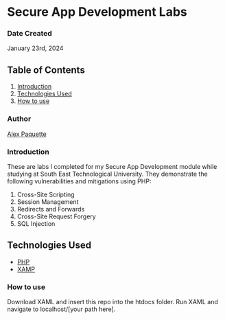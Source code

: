 # Secure App Development Labs

### Date Created
January 23rd, 2024

## Table of Contents
1. [Introduction](#introduction)
2. [Technologies Used](#technologies-used)
3. [How to use](#how-to-use)

### Author
[Alex Paquette](https://github.com/apaquette)

### Introduction
These are labs I completed for my Secure App Development module while studying at South East Technological University. They demonstrate the following vulnerabilities and mitigations using PHP:

1. Cross-Site Scripting
2. Session Management
3. Redirects and Forwards
4. Cross-Site Request Forgery
5. SQL Injection

## Technologies Used
- [PHP](https://www.php.net/)
- [XAMP](https://www.apachefriends.org/)

### How to use
Download XAML and insert this repo into the htdocs folder. Run XAML and navigate to localhost/[your path here].
